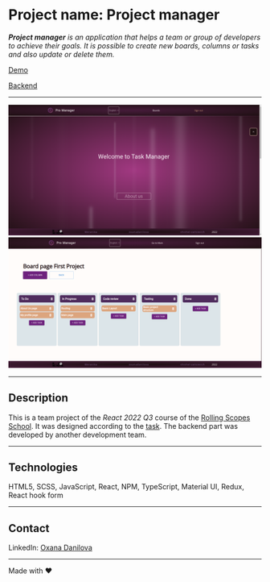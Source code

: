# Project name: Project manager

_**Project manager** is an application that helps a team or group of developers to achieve their goals. It is possible to create new boards, columns or tasks and also update or delete them._

[Demo](https://weranika.github.io/project-management-app/project-management-app/)

[Backend](https://rss-app-project-manager.onrender.com/api-docs/#/)

---

![Main page](./public/main.png)
![Board page](./public/board_page.png)

---

## Description

This is a team project of the _React 2022 Q3_ course of the [Rolling Scopes School](https://rs.school/index.html).
It was designed according to the [task](https://github.com/rolling-scopes-school/tasks/blob/master/tasks/react/project-management-system-EN.md). The backend part was developed by another development team.

---

## Technologies

HTML5, SCSS, JavaScript, React, NPM, TypeScript, Material UI, Redux, React hook form

---

## Contact

LinkedIn: [Oxana Danilova](https://www.linkedin.com/in/oxana-danilova-b082a0156/)

---

Made with ❤️
